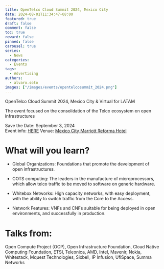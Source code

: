```yaml
---
title: OpenTelco Cloud Summit 2024, Mexico City
date: 2024-08-01T11:34:47+08:00
featured: true
draft: false
comment: false
toc: true
reward: false
pinned: false
carousel: true
series:
  - News
categories:
  - Events
tags: 
  - Advertising
authors:
  - alvaro.soto
images: ["/images/events/opentelcosummit_2024.png"]
---
```


OpenTelco Cloud Summit 2024, Mexico City & Virtual for LATAM

<!--more-->

The event focused on the consolidation of the Telco ecosystem on open infrastructures

Save the Date: September 3, 2024\
Event info: [HERE](https://open.telcocloud-summit.com/)
Venue: [Mexico City Marriott Reforma Hotel](https://www.google.com/maps/place/19%C2%B025'41.0%22N+99%C2%B009'51.2%22W/@19.42805,-99.164219,17z/data=!3m1!4b1!4m4!3m3!8m2!3d19.42805!4d-99.164219?hl=es&entry=ttu)

# What will you learn?
- Global Organizations:
Foundations that promote the development of open infrastructures.

- COTS computing:
The leaders in the manufacture of microprocessors, which allow telco traffic to be moved to software on generic hardware.

- Whitebox Networks:
High capacity networks, with easy deployment, with the ability to switch traffic from the Core to the Access.

- Network Features:
VNFs and CNFs suitable for being deployed in open environments, and successfully in production.

# Talks from:
Open Compute Project (OCP), Open Infrastructure Foundation, Cloud Native Computing Foundation, ETSI, Teleonica, AMD, Intel, Mavenir, Nokia, Whitestack, Mquest Technologies, Sixbell, IP Infusion, UfiSpace, Summa Networks
